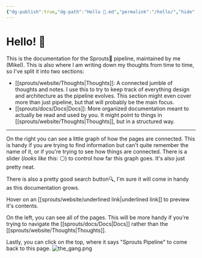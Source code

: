 ```yaml
---
{"dg-publish":true,"dg-path":"Hello 👋.md","permalink":"/hello/","hide":true,"tags":["gardenEntry"]}
---
```


<script defer src="/_vercel/insights/script.js"></script>
# Hello! 👋

This is the documentation for the Sprouts🧪 pipeline, maintained by me (Mikel). This is also where I am writing down my thoughts from time to time, so I've split it into two sections:

 - [[sprouts/website/Thoughts\|Thoughts]]: A connected jumble of thoughts and notes. I use this to try to keep track of everything design and architecture as the pipeline evolves. This section might even cover more than just pipeline, but that will probably be the main focus.
 - [[sprouts/docs/Docs\|Docs]]: More organized documentation meant to actually be read and used by you. It might point to things in [[sprouts/website/Thoughts\|Thoughts]], but in a structured way.

---

On the right you can see a little graph of how the pages are connected. This is handy if you are trying to find information but can't quite remember the name of it, or if you're trying to see how things are connected. There is a slider (*looks like this:* ⚪) to control how far this graph goes. It's also just pretty neat.

There is also a pretty good search button🔍, I'm sure it will come in handy as this documentation grows.

Hover on an [[sprouts/website/underlined link\|underlined link]] to preview it's contents. 

On the left, you can see all of the pages. This will be more handy if you're trying to navigate the [[sprouts/docs/Docs\|Docs]] rather than the [[sprouts/website/Thoughts\|Thoughts]].

Lastly, you can click on the top, where it says "Sprouts Pipeline" to come back to this page.
![the_gang.png](/img/user/sprouts/website/the_gang.png)